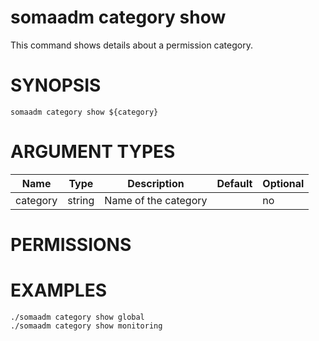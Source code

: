 # somaadm category show

This command shows details about a permission category.

# SYNOPSIS

```
somaadm category show ${category}
```

# ARGUMENT TYPES

Name | Type |     Description   | Default | Optional
 --- |  --- | ----------------- | ------- | --------
category | string | Name of the category | | no

# PERMISSIONS

# EXAMPLES

```
./somaadm category show global
./somaadm category show monitoring
```
